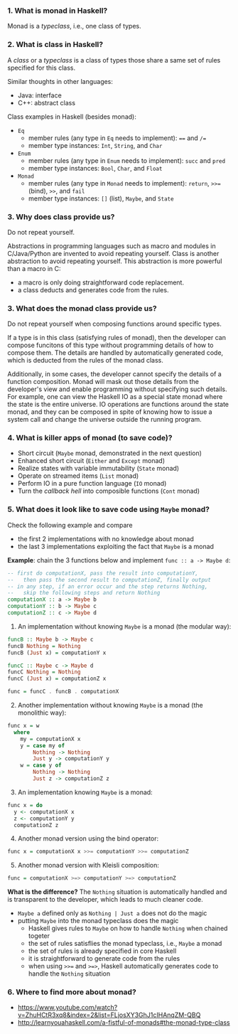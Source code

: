 ### 1. What is monad in Haskell?
Monad is a _typeclass_, i.e., one class of types.

### 2. What is class in Haskell?
A _class_ or a _typeclass_ is a class of types those share a same set of rules specified for this class.

Similar thoughts in other languages:
- Java: interface
- C++: abstract class

Class examples in Haskell (besides monad):
- `Eq`
  - member rules (any type in `Eq` needs to implement): `==` and `/=`
  - member type instances: `Int`, `String`, and `Char`
- `Enum`
  - member rules (any type in `Enum` needs to implement): `succ` and `pred`
  - member type instances: `Bool`, `Char`, and `Float`
- `Monad`
  - member rules (any type in `Monad` needs to implement): `return`, `>>=` (bind), `>>`, and `fail`
  - member type instances: `[]` (list), `Maybe`, and `State`
  
### 3. Why does class provide us?
Do not repeat yourself.

Abstractions in programming languages such as macro and modules in C/Java/Python are invented to avoid repeating yourself. Class is another abstraction to avoid repeating yourself. This abstraction is more powerful than a macro in C:
- a macro is only doing straightforward code replacement.
- a class deducts and generates code from the rules.

### 3. What does the monad class provide us?
Do not repeat yourself when composing functions around specific types.

If a type is in this class (satisfying rules of monad), then the developer can compose funcitons of this type without programming details of how to compose them. The details are handled by automatically generated code, which is deducted from the rules of the monad class.

Additionally, in some cases, the developer cannot specify the details of a function composition. Monad will mask out those details from the developer's view and enable programming without specifying such details. For example, one can view the Haskell IO as a special state monad where the state is the entire universe. IO operations are functions around the state monad, and they can be composed in spite of knowing how to issue a system call and change the universe outside the running program.

### 4. What is killer apps of monad (to save code)?
- Short circuit (`Maybe` monad, demonstrated in the next question)
- Enhanced short circuit (`Either` and `Except` monad)
- Realize states with variable immutability (`State` monad)
- Operate on streamed items (`List` monad)
- Perform IO in a pure function language (`IO` monad)
- Turn the _callback hell_ into composible functions (`Cont` monad)

### 5. What does it look like to save code using `Maybe` monad?
Check the following example and compare
- the first 2 implementations with no knowledge about monad
- the last 3 implementations exploiting the fact that `Maybe` is a monad

**Example**: chain the 3 functions below and implement `func :: a -> Maybe d`:
``` Haskell
-- first do computationX, pass the result into computationY,
--   then pass the second result to computationZ, finally output
-- in any step, if an error occur and the step returns Nothing,
--   skip the following steps and return Nothing
computationX :: a -> Maybe b
computationY :: b -> Maybe c
computationZ :: c -> Maybe d
```

1. An implementation without knowing `Maybe` is a monad (the modular way):
``` Haskell
funcB :: Maybe b -> Maybe c
funcB Nothing = Nothing
funcB (Just x) = computationY x

funcC :: Maybe c -> Maybe d
funcC Nothing = Nothing
funcC (Just x) = computationZ x

func = funcC . funcB . computationX
```

2. Another implementation without knowing `Maybe` is a monad (the monolithic way):
``` Haskell
func x = w
  where
    my = computationX x
    y = case my of
        Nothing -> Nothing
        Just y -> computationY y
    w = case y of
        Nothing -> Nothing
        Just z -> computationZ z
```

3. An implementation knowing `Maybe` is a monad:
``` Haskell
func x = do
  y <- computationX x
  z <- computationY y
  computationZ z
```

4. Another monad version using the bind operator:
``` Haskell
func x = computationX x >>= computationY >>= computationZ
```

5. Another monad version with Kleisli composition:
``` Haskell
func = computationX >=> computationY >=> computationZ
```

**What is the difference?**
The `Nothing` situation is automatically handled and is transparent to the developer, which leads to much cleaner code.
- `Maybe a` defined only as `Nothing | Just a` does not do the magic
- putting `Maybe` into the monad typeclass does the magic
  - Haskell gives rules to `Maybe` on how to handle `Nothing` when chained togeter
  - the set of rules satisflies the monad typeclass, i.e., `Maybe` a monad
  - the set of rules is already specified in core Haskell
  - it is straightforward to generate code from the rules
  - when using `>>=` and `>=>`, Haskell automatically generates code to handle the `Nothing` situation

### 6. Where to find more about monad?
- https://www.youtube.com/watch?v=ZhuHCtR3xq8&index=2&list=FLjosXY3GhJ1cIHAnqZM-QBQ
- http://learnyouahaskell.com/a-fistful-of-monads#the-monad-type-class
